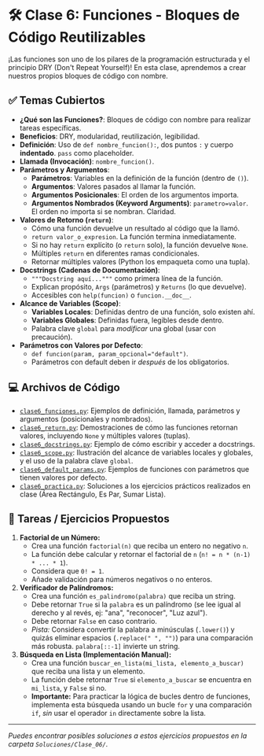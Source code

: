 # 🛠️ Clase 6: Funciones - Bloques de Código Reutilizables

¡Las funciones son uno de los pilares de la programación estructurada y el principio DRY (Don't Repeat Yourself)! En esta clase, aprendemos a crear nuestros propios bloques de código con nombre.

## ✅ Temas Cubiertos

- **¿Qué son las Funciones?**: Bloques de código con nombre para realizar tareas específicas.
- **Beneficios**: DRY, modularidad, reutilización, legibilidad.
- **Definición**: Uso de `def nombre_funcion():`, dos puntos `:` y cuerpo **indentado**. `pass` como placeholder.
- **Llamada (Invocación)**: `nombre_funcion()`.
- **Parámetros y Argumentos**:
  - **Parámetros**: Variables en la definición de la función (dentro de `()`).
  - **Argumentos**: Valores pasados al llamar la función.
  - **Argumentos Posicionales**: El orden de los argumentos importa.
  - **Argumentos Nombrados (Keyword Arguments)**: `parametro=valor`. El orden no importa si se nombran. Claridad.
- **Valores de Retorno (`return`)**:
  - Cómo una función devuelve un resultado al código que la llamó.
  - `return valor_o_expresion`. La función termina inmediatamente.
  - Si no hay `return` explícito (o `return` solo), la función devuelve `None`.
  - Múltiples `return` en diferentes ramas condicionales.
  - Retornar múltiples valores (Python los empaqueta como una tupla).
- **Docstrings (Cadenas de Documentación)**:
  - `"""Docstring aquí..."""` como primera línea de la función.
  - Explican propósito, `Args` (parámetros) y `Returns` (lo que devuelve).
  - Accesibles con `help(funcion)` o `funcion.__doc__`.
- **Alcance de Variables (Scope)**:
  - **Variables Locales**: Definidas dentro de una función, solo existen ahí.
  - **Variables Globales**: Definidas fuera, legibles desde dentro.
  - Palabra clave `global` para _modificar_ una global (usar con precaución).
- **Parámetros con Valores por Defecto**:
  - `def funcion(param, param_opcional="default")`.
  - Parámetros con default deben ir _después_ de los obligatorios.

## 💻 Archivos de Código

- [`clase6_funciones.py`](./clase6_funciones.py): Ejemplos de definición, llamada, parámetros y argumentos (posicionales y nombrados).
- [`clase6_return.py`](./clase6_return.py): Demostraciones de cómo las funciones retornan valores, incluyendo `None` y múltiples valores (tuplas).
- [`clase6_docstrings.py`](./clase6_docstrings.py): Ejemplo de cómo escribir y acceder a docstrings.
- [`clase6_scope.py`](./clase6_scope.py): Ilustración del alcance de variables locales y globales, y el uso de la palabra clave `global`.
- [`clase6_default_params.py`](./clase6_default_params.py): Ejemplos de funciones con parámetros que tienen valores por defecto.
- [`clase6_practica.py`](./clase6_practica.py): Soluciones a los ejercicios prácticos realizados en clase (Área Rectángulo, Es Par, Sumar Lista).

## 🎯 Tareas / Ejercicios Propuestos

1.  **Factorial de un Número:**
    - Crea una función `factorial(n)` que reciba un entero no negativo `n`.
    - La función debe calcular y retornar el factorial de `n` (`n! = n * (n-1) * ... * 1`).
    - Considera que `0! = 1`.
    - Añade validación para números negativos o no enteros.
2.  **Verificador de Palíndromos:**
    - Crea una función `es_palindromo(palabra)` que reciba un string.
    - Debe retornar `True` si la `palabra` es un palíndromo (se lee igual al derecho y al revés, ej: "ana", "reconocer", "Luz azul").
    - Debe retornar `False` en caso contrario.
    - _Pista:_ Considera convertir la palabra a minúsculas (`.lower()`) y quizás eliminar espacios (`.replace(" ", "")`) para una comparación más robusta. `palabra[::-1]` invierte un string.
3.  **Búsqueda en Lista (Implementación Manual):**
    - Crea una función `buscar_en_lista(mi_lista, elemento_a_buscar)` que reciba una lista y un elemento.
    - La función debe retornar `True` si `elemento_a_buscar` se encuentra en `mi_lista`, y `False` si no.
    - **Importante:** Para practicar la lógica de bucles dentro de funciones, implementa esta búsqueda usando un bucle `for` y una comparación `if`, _sin_ usar el operador `in` directamente sobre la lista.

---

_Puedes encontrar posibles soluciones a estos ejercicios propuestos en la carpeta `Soluciones/Clase_06/`._
